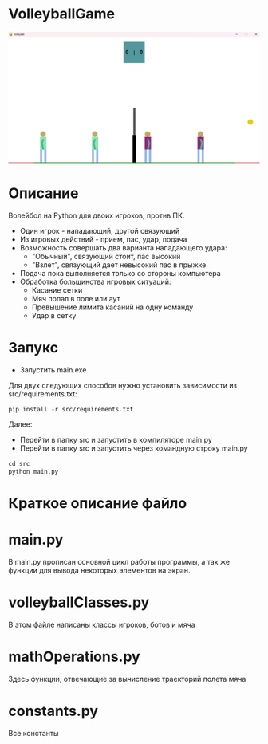 # VolleyballGame

![Логотип](images/screenshot.png)



# Описание

Волейбол на Python для двоих игроков, против ПК.
- Один игрок - нападающий, другой связующий
- Из игровых действий - прием, пас, удар, подача
- Возможность совершать два варианта нападающего удара:
    - "Обычный", связующий стоит, пас высокий
    - "Взлет", связующий дает невысокий пас в прыжке
- Подача пока выполняется только со стороны компьютера
- Обработка большинства игровых ситуаций:
    - Касание сетки
    - Мяч попал в поле или аут
    - Превышение лимита касаний на одну команду
    - Удар в сетку


# Запукс

- Запустить main.exe

Для двух следующих способов нужно установить зависимости из src/requirements.txt:

```
pip install -r src/requirements.txt
```

Далее:
- Перейти в папку src и запустить в компиляторе main.py
- Перейти в папку src и запустить через командную строку main.py

```
cd src
python main.py
```

# Краткое описание файло

# main.py
В main.py прописан основной цикл работы программы, а так же функции для вывода некоторых элементов на экран.

# volleyballClasses.py
В этом файле написаны классы игроков, ботов и мяча

# mathOperations.py
Здесь функции, отвечающие за вычисление траекторий полета мяча

# constants.py
Все константы
